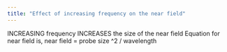 ```yaml
---
title: "Effect of increasing frequency on the near field"
---
```

INCREASING frequency INCREASES the size of the near field
Equation for near field is, near field = probe size ^2 / wavelength

